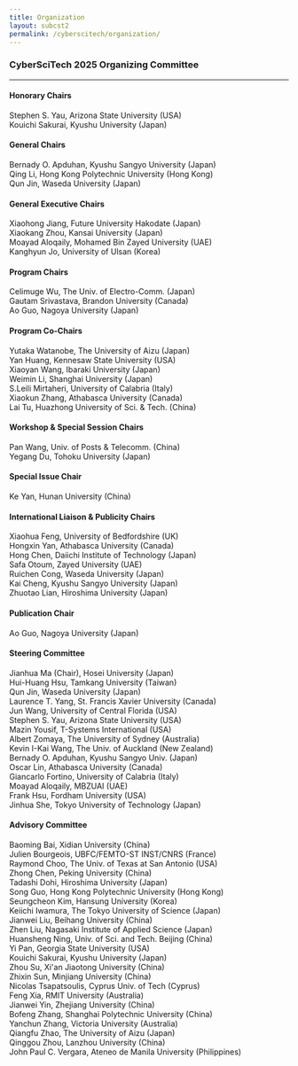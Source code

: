 ```yaml
---
title: Organization
layout: subcst2
permalink: /cyberscitech/organization/
---
```



<h3>CyberSciTech 2025 Organizing Committee</h3>
<hr/>

<h4> Honorary Chairs</h4>
Stephen S. Yau, Arizona State University (USA)<br>
Kouichi Sakurai, Kyushu University (Japan)

<h4>General Chairs</h4>
Bernady O. Apduhan, Kyushu Sangyo University (Japan)<br>
Qing Li, Hong Kong Polytechnic University (Hong Kong)<br>
Qun Jin, Waseda University (Japan)

<h4>General Executive Chairs</h4>
Xiaohong Jiang, Future University Hakodate (Japan)<br>
Xiaokang Zhou, Kansai University (Japan)<br>
Moayad Aloqaily, Mohamed Bin Zayed University (UAE)<br>
Kanghyun Jo, University of Ulsan (Korea)

<h4>Program Chairs</h4>
Celimuge Wu, The Univ. of Electro-Comm. (Japan)<br>
Gautam Srivastava, Brandon University (Canada) <br>
Ao Guo, Nagoya University (Japan)

<h4>Program Co-Chairs</h4>
Yutaka Watanobe, The University of Aizu (Japan)<br>
Yan Huang, Kennesaw State University (USA)<br>
Xiaoyan Wang, Ibaraki University (Japan)<br>
Weimin Li, Shanghai University (Japan)<br>
S.Leili Mirtaheri, University of Calabria (Italy)<br>
Xiaokun Zhang, Athabasca University (Canada)<br>
Lai Tu, Huazhong University of Sci. & Tech. (China)

<h4>Workshop & Special Session Chairs</h4>
Pan Wang, Univ. of Posts & Telecomm. (China)<br>
Yegang Du, Tohoku University (Japan)

<h4>Special Issue Chair</h4>
Ke Yan, Hunan University (China)

<h4>International Liaison & Publicity Chairs</h4>
Xiaohua Feng, University of Bedfordshire (UK)<br>
Hongxin Yan, Athabasca University (Canada)<br>
Hong Chen, Daiichi Institute of Technology (Japan)<br>
Safa Otoum, Zayed University (UAE)<br>
Ruichen Cong, Waseda University (Japan)<br>
Kai Cheng, Kyushu Sangyo University (Japan)<br>
Zhuotao Lian, Hiroshima University (Japan)

<h4> Publication Chair </h4>
Ao Guo, Nagoya University (Japan)<br>

<h4>Steering Committee</h4>
Jianhua Ma (Chair), Hosei University (Japan)<br>
Hui-Huang Hsu, Tamkang University (Taiwan)<br>
Qun Jin, Waseda University (Japan)<br>
Laurence T. Yang, St. Francis Xavier University (Canada)<br>
Jun Wang, University of Central Florida (USA)<br>
Stephen S. Yau, Arizona State University (USA)<br>
Mazin Yousif, T-Systems International (USA)<br>
Albert Zomaya, The University of Sydney (Australia)<br>
Kevin I-Kai Wang, The Univ. of Auckland (New Zealand)<br>
Bernady O. Apduhan, Kyushu Sangyo Univ. (Japan)<br>
Oscar Lin, Athabasca University (Canada)<br>
Giancarlo Fortino, University of Calabria (Italy)<br>
Moayad Aloqaily, MBZUAI (UAE)<br>
Frank Hsu, Fordham University (USA)<br>
Jinhua She, Tokyo University of Technology (Japan)

<h4> Advisory Committee </h4>
Baoming Bai, Xidian University (China)<br>
Julien Bourgeois, UBFC/FEMTO-ST INST/CNRS (France)<br>
Raymond Choo, The Univ. of Texas at San Antonio (USA)<br>
Zhong Chen, Peking University (China)<br>
Tadashi Dohi, Hiroshima University (Japan)<br>
Song Guo, Hong Kong Polytechnic University (Hong Kong)<br>
Seungcheon Kim, Hansung University (Korea)<br>
Keiichi Iwamura, The Tokyo University of Science (Japan)<br>
Jianwei Liu, Beihang University (China)<br>
Zhen Liu, Nagasaki Institute of Applied Science (Japan)<br>
Huansheng Ning, Univ. of Sci. and Tech. Beijing (China)<br>
Yi Pan, Georgia State University (USA)<br>
Kouichi Sakurai, Kyushu University (Japan)<br>
Zhou Su, Xi'an Jiaotong University (China)<br>
Zhixin Sun, Minjiang University (China)<br>
Nicolas Tsapatsoulis, Cyprus Univ. of Tech (Cyprus)<br>
Feng Xia, RMIT University (Australia)<br>
Jianwei Yin, Zhejiang University (China)<br>
Bofeng Zhang, Shanghai Polytechnic University (China)<br>
Yanchun Zhang, Victoria University (Australia)<br>
Qiangfu Zhao, The University of Aizu (Japan)<br>
Qinggou Zhou, Lanzhou University (China)<br>
John Paul C. Vergara, Ateneo de Manila University (Philippines)
